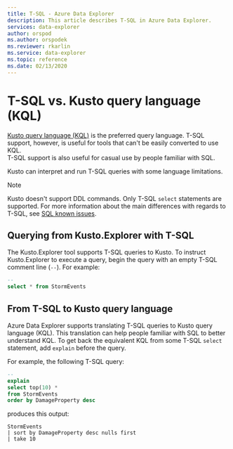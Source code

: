 ```yaml
---
title: T-SQL - Azure Data Explorer
description: This article describes T-SQL in Azure Data Explorer.
services: data-explorer
author: orspod
ms.author: orspodek
ms.reviewer: rkarlin
ms.service: data-explorer
ms.topic: reference
ms.date: 02/13/2020
---
```

# T-SQL vs. Kusto query language (KQL)

[Kusto query language (KQL)](../../query/index.md) is the preferred query language.
T-SQL support, however, is useful for tools that can't be easily converted to use KQL.  
T-SQL support is also useful for casual use by people familiar with SQL.

Kusto can interpret and run T-SQL queries with some language limitations.

> [!NOTE]
> Kusto doesn't support DDL commands. Only T-SQL `select` statements are supported. 
> For more information about the main differences with regards to T-SQL, 
> see [SQL known issues](./sqlknownissues.md).

## Querying from Kusto.Explorer with T-SQL

The Kusto.Explorer tool supports T-SQL queries to Kusto.
To instruct Kusto.Explorer to execute a query, begin the query with an empty T-SQL comment line (`--`). 
For example:

```sql
--
select * from StormEvents
```

## From T-SQL to Kusto query language

Azure Data Explorer supports translating T-SQL queries to Kusto query language (KQL). 
This translation can help people familiar with SQL to better understand KQL.
To get back the equivalent KQL from some T-SQL `select` statement, add `explain` before the query.

For example, the following T-SQL query:

```sql
--
explain
select top(10) *
from StormEvents
order by DamageProperty desc
```

produces this output:

```kusto
StormEvents
| sort by DamageProperty desc nulls first
| take 10
```
